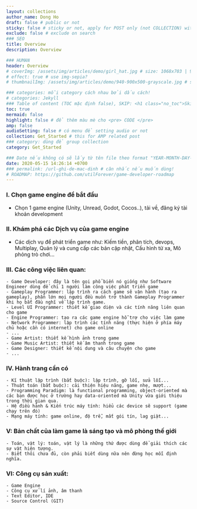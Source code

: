 ```yaml
---
layout: collections
author_name: Dong Ho
draft: false # public or not
sticky: false # sticky or not, apply for POST only (not COLLECTION) with including thumbnailImg
exclude: false # exclude on search
### SEO
title: Overview
description: Overview

### HUMAN
header: Overview
# coverImg: /assets/img/articles/demo/girl_hat.jpg # size: 1068x703 | 900x500 | 600x400
# effect: true # use img-sepia?
# thumbnailImg: /assets/img/articles/demo/940-900x500-grayscale.jpg # size: 900x500 | 600x400

### categories: mỗi category cách nhau bởi dấu cách!
# categories: Jekyll
### Table of content (TOC mặc định false), SKIP: <h1 class="no_toc">Skip toc</h1> hoặc <div class="no_toc_section">
toc: true
mermaid: false
highlight: false # để thêm màu mè cho <pre> CODE </pre>
amp: false
audioSetting: false # có menu để setting audio or not
collection: Get_Started # this for AMP related post
### category: dùng để group collection
category: Get_Started

### Date nếu không có sẽ lấy từ tên file theo format "YEAR-MONTH-DAY-title.md"
date: 2020-05-15 14:26:14 +0700
### permalink: /url-ghi-de-mac-dinh # cân nhắc nếu muốn dùng!
# ROADMAP: https://github.com/utilForever/game-developer-roadmap
---
```


### I. Chọn game engine để bắt đầu
- Chọn 1 game engine (Unity, Unread, Godot, Cocos..), tải về, đăng ký tài khoản development

### II. Khám phá các Dịch vụ của game engine
- Các dịch vụ để phát triển game như: Kiếm tiền, phân tích, devops, Multiplay, Quản lý và cung cấp các bản cập nhật, Cấu hình từ xa, Mô phỏng trò chơi...

### III. Các công việc liên quan:
	- Game Developer: đây là tên gọi phổ biến nó giống như Software Engineer dùng để chỉ 1 người làm công việc phát triển game
	- Gameplay Programmer: lập trình ra cách game sẽ vận hành (tạo ra gameplay), phần lớn mọi người đều muốn trở thành Gameplay Programmer khi họ bắt đầu nghĩ về lập trình game.
	- Level UI Programmer: thiết kế giao diện và các tính năng liên quan cho game
	- Engine Programmer: tạo ra các game engine hỗ trợ cho việc làm game
	- Network Programmer: lập trình các tính năng (thực hiện ở phía máy chủ hoặc cần có internet) cho game online
	- ...
	- Game Artist: thiết kế hình ảnh trong game
	- Game Music Artist: thiết kế âm thanh trong game
	- Game Designer: thiết kế nội dung và câu chuyện cho game
	- ...

### IV. Hành trang cần có
	- Kĩ thuật lập trình (bắt buộc): lập trình, gỡ lỗi, sửa lỗi...
	- Thuật toán (bắt buộc): cải thiện hiệu năng, game nhẹ, mượt...
	- Programming Paradigm: là functional programming, object-oriented mà các bạn được học ở trường hay data-oriented mà Unity vừa giới thiệu trong thời gian qua.
	- Hệ điều hảnh & Kiến trúc máy tính: hiểu các device sẽ support (game chạy trên đó)
	- Mạng máy tính: game online, độ trễ, mất gói tín, lag giật...

### V: Bản chất của làm game là sáng tạo và mô phỏng thế giới
	- Toán, vật lý: toán, vật lý là những thứ được dùng để giải thích các sự vật hiện tượng.
	- Biết thôi chưa đủ, còn phải biết dùng nữa nên đừng học mỗi định nghĩa.

### VI: Công cụ sản xuất:
	- Game Engine
	- Công cụ xử lí ảnh, âm thanh
	- Text Editor, IDE
	- Source Control (GIT)